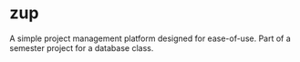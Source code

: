 # zup
A simple project management platform designed for ease-of-use. Part of a semester project for a database class.
